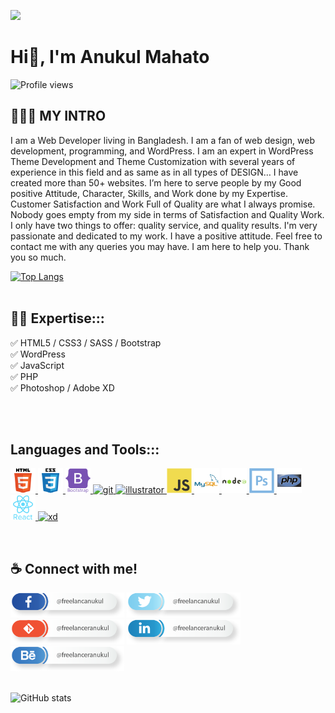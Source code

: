 ![](https://media-exp1.licdn.com/dms/image/C5616AQH9ttijXmF2iQ/profile-displaybackgroundimage-shrink_200_800/0/1633082394402?e=1649289600&v=beta&t=oApHRlcd0XJPdCMKngPx1xAHpra4mqtaOa2jOU83hT4)

# Hi👋, I'm Anukul Mahato

![Profile views](https://gpvc.arturio.dev/freelanceranukul)

<!-- Social site link -->

[facebooklink]: (https://www.facebook.com/freelancanukul/)
[twitterlink]: (https://twitter.com/freelancanukul)
[githublink]: (https://github.com/freelanceranukul)
[linkedinlink]: (https://www.linkedin.com/in/freelanceranukul/)
[behancelink]: (https://www.behance.net/freelanceranukul)

## 👨🏼‍💻 MY INTRO

I am a Web Developer living in Bangladesh. I am a fan of web design, web development, programming, and WordPress. I am an expert in WordPress Theme Development and Theme Customization with several years of experience in this field and as same as in all types of DESIGN… I have created more than 50+ websites. I’m here to serve people by my Good positive Attitude, Character, Skills, and Work done by my Expertise. Customer Satisfaction and Work Full of Quality are what I always promise. Nobody goes empty from my side in terms of Satisfaction and Quality Work. I only have two things to offer: quality service, and quality results. I'm very passionate and dedicated to my work. I have a positive attitude. Feel free to contact me with any queries you may have. I am here to help you. Thank you so much.

[![Top Langs](https://github-readme-stats.vercel.app/api/top-langs/?username=freelanceranukul)](https://github.com/anuraghazra/github-readme-stats)<br><br>

## 👨‍💻 Expertise:::

✅ HTML5 / CSS3 / SASS / Bootstrap <br>
✅ WordPress <br>
✅ JavaScript <br>
✅ PHP <br>
✅ Photoshop / Adobe XD <br><br>

<br>

<h2 align="left">Languages and Tools:::</h2>

<p align="left">
 <a href="https://www.w3.org/html/" target="_blank" rel="noreferrer"> <img src="https://raw.githubusercontent.com/devicons/devicon/master/icons/html5/html5-original-wordmark.svg" alt="html5" width="40" height="40"/> </a> 
 <a href="https://www.w3schools.com/css/" target="_blank" rel="noreferrer"> <img src="https://raw.githubusercontent.com/devicons/devicon/master/icons/css3/css3-original-wordmark.svg" alt="css3" width="40" height="40"/> </a> 
<a href="https://getbootstrap.com" target="_blank" rel="noreferrer"> <img src="https://raw.githubusercontent.com/devicons/devicon/master/icons/bootstrap/bootstrap-plain-wordmark.svg" alt="bootstrap" width="40" height="40"/> </a>
 <a href="https://git-scm.com/" target="_blank" rel="noreferrer"> <img src="https://www.vectorlogo.zone/logos/git-scm/git-scm-icon.svg" alt="git" width="40" height="40"/> </a> 
 <a href="https://www.adobe.com/in/products/illustrator.html" target="_blank" rel="noreferrer"> <img src="https://www.vectorlogo.zone/logos/adobe_illustrator/adobe_illustrator-icon.svg" alt="illustrator" width="40" height="40"/> </a> 
 <a href="https://developer.mozilla.org/en-US/docs/Web/JavaScript" target="_blank" rel="noreferrer"> <img src="https://raw.githubusercontent.com/devicons/devicon/master/icons/javascript/javascript-original.svg" alt="javascript" width="40" height="40"/> </a> 
 <a href="https://www.mysql.com/" target="_blank" rel="noreferrer"> <img src="https://raw.githubusercontent.com/devicons/devicon/master/icons/mysql/mysql-original-wordmark.svg" alt="mysql" width="40" height="40"/> </a> 
 <a href="https://nodejs.org" target="_blank" rel="noreferrer"> <img src="https://raw.githubusercontent.com/devicons/devicon/master/icons/nodejs/nodejs-original-wordmark.svg" alt="nodejs" width="40" height="40"/> </a> 
 <a href="https://www.photoshop.com/en" target="_blank" rel="noreferrer"> <img src="https://raw.githubusercontent.com/devicons/devicon/master/icons/photoshop/photoshop-line.svg" alt="photoshop" width="40" height="40"/> </a> 
 <a href="https://www.php.net" target="_blank" rel="noreferrer"> <img src="https://raw.githubusercontent.com/devicons/devicon/master/icons/php/php-original.svg" alt="php" width="40" height="40"/> </a> 
 <a href="https://reactjs.org/" target="_blank" rel="noreferrer"> <img src="https://raw.githubusercontent.com/devicons/devicon/master/icons/react/react-original-wordmark.svg" alt="react" width="40" height="40"/> </a> 
 <a href="https://www.adobe.com/products/xd.html" target="_blank" rel="noreferrer"> <img src="https://cdn.worldvectorlogo.com/logos/adobe-xd.svg" alt="xd" width="40" height="40"/> </a> </p> <br>

## ☕ Connect with me!

[<img src='./img/facebook.png' alt='facebook' height='40'>][facebooklink]
[<img src='./img/twitter.png' alt='twitter' height='40'>][twitterlink]
[<img src='./img/github.png' alt='github' height='40'>][githublink]
[<img src='./img/linkedin.png' alt='linkedin' height='40'>][linkedinlink]
[<img src='./img/behance.png' alt='behance' height='40'>][behancelink]<br><br>

![GitHub stats](https://github-readme-stats.vercel.app/api?username=freelanceranukul&show_icons=true)
